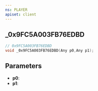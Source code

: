 ```yaml
---
ns: PLAYER
apiset: client
---
```

## _0x9FC5A003FB76EDBD

```c
// 0x9FC5A003FB76EDBD
void _0x9FC5A003FB76EDBD(Any p0,Any p1);
```


## Parameters
* **p0**:
* **p1**:



